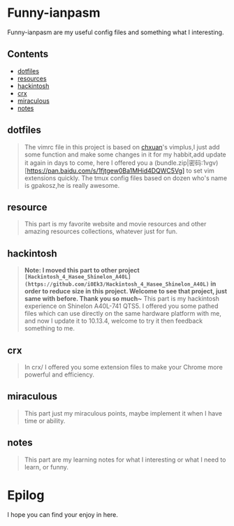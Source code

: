 # Funny-ianpasm

Funny-ianpasm are my useful config files and something what I interesting.

## Contents

* [dotfiles](/dotfiles)
* [resources](/resources)
* [hackintosh](/hackintosh)
* [crx](/crx)
* [miraculous](/miraculous)
* [notes](/notes)


## dotfiles

> The vimrc file in this project is based on [chxuan](https://github.com/chxuan)'s vimplus,I just add some function and make some changes in it for my habbit,add update it again in days to come, here I offered you a (bundle.zip|密码:1vgv)[https://pan.baidu.com/s/1fjtgew0Ba1MHid4DQWC5Vg] to set vim extensions quickly. The tmux config files based on dozen who's name is gpakosz,he is really awesome.



## resource

> This part is my favorite website and movie resources and other amazing resources collections, whatever just for fun.



## hackintosh

> **Note: I moved this part to other project `[Hackintosh_4_Hasee_Shinelon_A40L](https://github.com/i0Ek3/Hackintosh_4_Hasee_Shinelon_A40L)` in order to reduce size in this project. Welcome to see that project, just same with before. Thank you so much~**
> This part is my hackintosh experience on Shinelon A40L-741 QTS5. I offered you some pathed files which can use directly on the same hardware platform with me, and now I update it to 10.13.4, welcome to try it then feedback something to me.




## crx

> In crx/ I offered you some extension files to make your Chrome more powerful and efficiency.



## miraculous

> This part just my miraculous points, maybe implement it when I have time or ability.



## notes

> This part are my learning notes for what I interesting or what I need to learn, or funny.




# Epilog

I hope you can find your enjoy in here.


